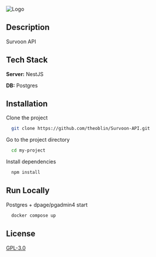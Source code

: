 
![Logo](https://zupimages.net/up/24/25/mr6l.png)


## Description

Survoon API

## Tech Stack

**Server:** NestJS

**DB:** Postgres


## Installation

Clone the project

```bash
  git clone https://github.com/theoblin/Survoon-API.git
```

Go to the project directory

```bash
  cd my-project
```

Install dependencies

```bash
  npm install
```




## Run Locally

Postgres + dpage/pgadmin4 start

```bash
  docker compose up
```
    
## License

[GPL-3.0](https://choosealicense.com/licenses/gpl-3.0/)
